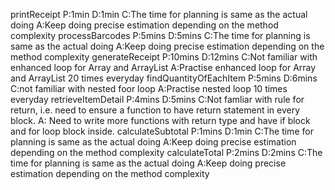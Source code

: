 printReceipt
P:1min
D:1min
C:The time for planning is same as the actual doing
A:Keep doing precise estimation depending on the method complexity
processBarcodes
P:5mins
D:5mins
C:The time for planning is same as the actual doing
A:Keep doing precise estimation depending on the method complexity
generateReceipt
P:10mins
D:12mins
C:Not familiar with enhanced loop for Array and ArrayList
A:Practise enhanced loop for Array and ArrayList 20 times everyday
findQuantityOfEachItem
P:5mins
D:6mins
C:not familiar with nested foor loop 
A:Practise nested loop 10 times everyday
retrieveItemDetail
P:4mins
D:5mins
C:Not famliar with rule for return, i.e. need to ensure a function to have return statement in every block.
A: Need to write more functions with return type and have if block and for loop block inside.
calculateSubtotal
P:1mins
D:1min
C:The time for planning is same as the actual doing
A:Keep doing precise estimation depending on the method complexity
calculateTotal
P:2mins
D:2mins
C:The time for planning is same as the actual doing
A:Keep doing precise estimation depending on the method complexity
